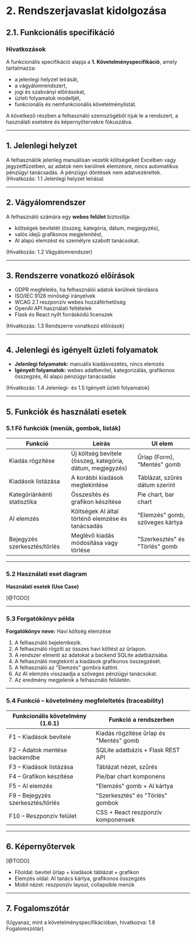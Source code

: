 # 2. Rendszerjavaslat kidolgozása

## 2.1. Funkcionális specifikáció

### Hivatkozások
A funkcionális specifikáció alapja a **1. Követelményspecifikáció**, amely tartalmazza:
- a jelenlegi helyzet leírását,
- a vágyálomrendszert,
- jogi és szabványi előírásokat,
- üzleti folyamatok modelljét,
- funkcionális és nemfunkcionális követelménylistát.

A következő részben a felhasználó szemszögéből írjuk le a rendszert, a használati esetekre és képernyőtervekre fókuszálva.

---

## 1. Jelenlegi helyzet
A felhasználók jelenleg manuálisan vezetik költségeiket Excelben vagy jegyzetfüzetben, az adatok nem kerülnek elemzésre, nincs automatikus pénzügyi tanácsadás. A pénzügyi döntések nem adatvezéreltek. (Hivatkozás: 1.1 Jelenlegi helyzet leírása)

---

## 2. Vágyálomrendszer
A felhasználó számára egy **webes felület** biztosítja:
- költségek bevitelét (összeg, kategória, dátum, megjegyzés),
- valós idejű grafikonos megjelenítést,
- AI alapú elemzést és személyre szabott tanácsokat.

(Hivatkozás: 1.2 Vágyálomrendszer)

---

## 3. Rendszerre vonatkozó előírások
- GDPR megfelelés, ha felhasználói adatok kerülnek tárolásra
- ISO/IEC 9126 minőségi irányelvek
- WCAG 2.1 reszponzív webes hozzáférhetőség
- OpenAI API használati feltételek
- Flask és React nyílt forráskódú licenszek

(Hivatkozás: 1.3 Rendszerre vonatkozó előírások)

---

## 4. Jelenlegi és igényelt üzleti folyamatok
- **Jelenlegi folyamatok:** manuális kiadásvezetés, nincs elemzés
- **Igényelt folyamatok:** webes adatbevitel, kategorizálás, grafikonos összegzés, AI alapú pénzügyi tanácsadás  

(Hivatkozás: 1.4 Jelenlegi- és 1.5 Igényelt üzleti folyamatok)

---

## 5. Funkciók és használati esetek

### 5.1 Fő funkciók (menük, gombok, listák)
| Funkció | Leírás | UI elem |
|---------|--------|---------|
| Kiadás rögzítése | Új költség bevitele (összeg, kategória, dátum, megjegyzés) | Űrlap (Form), "Mentés" gomb |
| Kiadások listázása | A korábbi kiadások megtekintése | Táblázat, szűrés dátum szerint |
| Kategóriánkénti statisztika | Összesítés és grafikon készítése | Pie chart, bar chart |
| AI elemzés | Költségek AI által történő elemzése és tanácsadás | "Elemzés" gomb, szöveges kártya |
| Bejegyzés szerkesztés/törlés | Meglévő kiadás módosítása vagy törlése | "Szerkesztés" és "Törlés" gomb |

---

### 5.2 Használati eset diagram
**Használati esetek (Use Case)**

[@TODO]

---

### 5.3 Forgatókönyv példa

**Forgatókönyv neve:** Havi költség elemzése  

1. A felhasználó bejelentkezik.  
2. A felhasználó rögzíti az összes havi költést az űrlapon.  
3. A rendszer elmenti az adatokat a backend SQLite adatbázisába.  
4. A felhasználó megtekinti a kiadások grafikonos összegzését.  
5. A felhasználó az "Elemzés" gombra kattint.  
6. Az AI elemzés visszaadja a szöveges pénzügyi tanácsokat.  
7. Az eredmény megjelenik a felhasználó felületén.

---

### 5.4 Funkció – követelmény megfeleltetés (traceability)

| Funkcionális követelmény (1.6.1) | Funkció a rendszerben |
|------------------------------------|---------------------|
| F1 – Kiadások bevitele | Kiadás rögzítése űrlap és "Mentés" gomb |
| F2 – Adatok mentése backendbe | SQLite adatbázis + Flask REST API |
| F3 – Kiadások listázása | Táblázat nézet, szűrés |
| F4 – Grafikon készítése | Pie/bar chart komponens |
| F5 – AI elemzés | "Elemzés" gomb + AI kártya |
| F9 – Bejegyzés szerkesztés/törlés | "Szerkesztés" és "Törlés" gombok |
| F10 – Reszponzív felület | CSS + React reszponzív komponensek |

---

## 6. Képernyőtervek

[@TODO]
- Főoldal: bevitel űrlap + kiadások táblázat + grafikon  
- Elemzés oldal: AI tanács kártya, grafikonos összegzés  
- Mobil nézet: reszponzív layout, collapsible menük

---

## 7. Fogalomszótár
(Ugyanaz, mint a követelményspecifikációban, hivatkozva: 1.8 Fogalomszótár)
